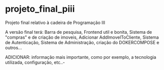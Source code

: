 # projeto_final_piii
Projeto final relativo à cadeira de Programação III

A versão final terá:
Barra de pesquisa, Frontend util e bonita, Sistema de "compras" e de criação de imoveis, Adicionar AddImovelToCliente, Sistema de Autenticação, Sistema de Administração, criação do DOKERCOMPOSE e outros...

ADICIONAR: informação mais importante, como por exemplo, a tecnologia utilizada, configuração, etc..-